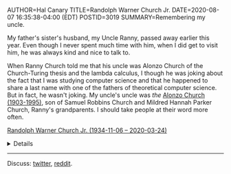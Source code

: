 AUTHOR=Hal Canary
TITLE=Randolph Warner Church Jr.
DATE=2020-08-07 16:35:38-04:00 (EDT)
POSTID=3019
SUMMARY=Remembering my uncle.

My father's sister's husband, my Uncle Ranny, passed away earlier this year. Even though I never spent much time with him, when I did get to visit him, he was always kind and nice to talk to.

When Ranny Church told me that his uncle was Alonzo Church of the Church-Turing thesis and the lambda calculus, I though he was joking about the fact that I was studying computer science and that he happened to share a last name with one of the fathers of theoretical computer science.  But in fact, he wasn't joking.  My uncle's uncle was _the_ [Alonzo Church (1903-1995)](https://en.wikipedia.org/wiki/Alonzo_Church), son of Samuel Robbins Church and Mildred Hannah Parker Church, Ranny's grandparents.  I should take people at their word more often.

[Randolph Warner Church Jr. (1934-11-06 – 2020-03-24)](https://www.legacy.com/amp/obituaries/washingtonpost/196007855)

<details>
<summary>Details</summary>

> Randolph Warner Church Jr. "Ranny," age 85, died March 24, 2020 at Westminster Canterbury of the Blue Ridge in Charlottesville after a long struggle with Parkinson's Disease. Born in Richmond, Virginia on November 6, 1934, he was the oldest son of the late Randolph Warner Church Sr. and the late Elizabeth Lewis Gochnauer Church. He graduated from Thomas Jefferson High School in Richmond in 1953 where he played on the state championship tennis team. He was also active in the Boy Scouts, earning the rank of Eagle Scout. In 1957 he received a B.A. with honors in political science from the University of Virginia. He was elected to Phi Beta Kappa, Omicron Delta Kappa, the Raven Society and T.I.L.K.A. He lettered in tennis and in 1957 was the University's lightweight intramural boxing champion. He was Sports Editor of the Cavalier Daily, Editor of the Virginia Spectator, and Managing Editor of the Virginia Law Weekly. In 1960 he received an LL.B. From the University of Virginia and joined the Fairfax firm, McCandlish, Lillard, Marsh & Van Dyck, in which he became a partner in 1963. He served as Managing Partner from 1972 until 1983. In 1984 he became a partner in the Richmond law firm Hunton & Williams and with four other lawyers opened its Northern Virginia office where he served as Managing Partner until his retirement in 1999. Ranny was active in civic affairs, serving on the Board of Visitors of George Mason University from 1982-1990 and as its Rector from 1983-86. He was a member of the board of the Fairfax Symphony Orchestra and its executive committee and served as its general counsel. He was on the boards of the Symphony's foundation, Virginia FREE, and the Virginia Museum of Fine Arts Foundation. From 1994-2000 he was a member of the Board of the Virginia Foundation for the Humanities, serving as its Vice President. In 1999 he brought together several interests to create "Fall for the Book," a major Virginia book festival, now in its 21st year. He was its first president, and remained on the board until 2018. He also served as a member of the Board of Directors for the Parkinson's Foundation of the Metropolitan D.C. Area and was treasurer of that organization from 2012 to 2014. He served on the board of George Mason Bankshares, Inc. and its subsidiaries, George Mason Bank and George Mason Mortgage Company. In 1985 his social fraternity Sigma Phi Epsilon gave him an award as an outstanding alumnus. He was also a member of the Society of the Cincinnati. Ranny's publications include Appellate Civil Litigation (Charlottesville, 1984), Randolph Warner Church (1907-1984) A Sketch, Pembroke Gochnauer (1841-1919): A Southern Soldier's Story, This Our Life: A View of America (1863-1924), and Travels With Ran: On the Road with Ranny Church (1956-2016). Ranny will be remembered as a Renaissance man: intelligent, knowledgeable, literate, athletic, and social. He is survived by his devoted wife of nearly 50 years, Lucy Canary Church. Together they worked in many political and cultural activities, particularly in support of the arts and George Mason University where they endowed two scholarships. They shared a love of college basketball, football and travel, visiting every continent and more than 110 countries. Additional survivors include their daughter, Leslie Pennell (Mark) of Cincinnati OH, three grandchildren, Ranny's two brothers, John Armistead Church (Phyllis) of Princeton Junction NJ, and Marshall Robbins Church (Priscilla Hoobler) of Philomath OR, and a sister, Mary Armistead Church Kent (Joe) of Richmond. A memorial celebration of Ranny's life will be held at a later date, and his ashes will be placed in the Columbarium at the University of Virginia Cemetery. A memorial celebration of Ranny's life will be held at a later date, and his ashes will be placed in the Columbarium at the University of Virginia Cemetery.  (_Published in The Washington Post from Apr. 19 to Apr. 21, 2020._)

</details>

* * *

Discuss: [twitter](https://twitter.com/halcanary/status/1292105093416984578), [reddit](https://www.reddit.com/user/hwc/comments/iftlk2/).
